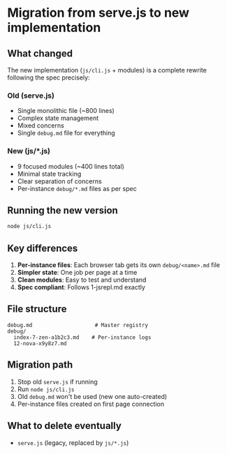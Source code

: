 # Migration from serve.js to new implementation

## What changed

The new implementation (`js/cli.js` + modules) is a complete rewrite following the spec precisely:

### Old (serve.js)
- Single monolithic file (~800 lines)
- Complex state management
- Mixed concerns
- Single `debug.md` file for everything

### New (js/*.js)
- 9 focused modules (~400 lines total)
- Minimal state tracking
- Clear separation of concerns
- Per-instance `debug/*.md` files as per spec

## Running the new version

```bash
node js/cli.js
```

## Key differences

1. **Per-instance files**: Each browser tab gets its own `debug/<name>.md` file
2. **Simpler state**: One job per page at a time
3. **Clean modules**: Easy to test and understand
4. **Spec compliant**: Follows 1-jsrepl.md exactly

## File structure

```
debug.md                    # Master registry
debug/
  index-7-zen-a1b2c3.md    # Per-instance logs
  12-nova-x9y8z7.md
```

## Migration path

1. Stop old `serve.js` if running
2. Run `node js/cli.js`
3. Old `debug.md` won't be used (new one auto-created)
4. Per-instance files created on first page connection

## What to delete eventually

- `serve.js` (legacy, replaced by `js/*.js`)
